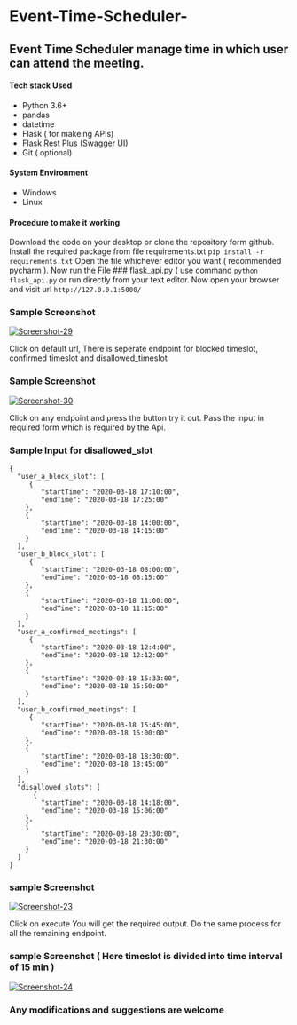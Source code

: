# Event-Time-Scheduler-
## Event Time Scheduler manage time  in which user can attend the meeting.

#### Tech stack Used 
* Python 3.6+
* pandas
* datetime
* Flask ( for makeing APIs)
* Flask Rest Plus (Swagger UI)
* Git ( optional)


#### System Environment 
 * Windows
 * Linux
 

#### Procedure to make it working
Download the code on your desktop or clone the repository form github. Install the required package from file requirements.txt 
``` pip install -r requirements.txt ```
Open the file whichever editor you want ( recommended pycharm ). Now run the File ### flask_api.py  ( use command
``` python flask_api.py ``` or run directly from your text editor.
Now open your browser and visit url ``` http://127.0.0.1:5000/ ``` 

### Sample Screenshot 
<a href="https://ibb.co/9tkkLnW"><img src="https://i.ibb.co/FVLLM6z/Screenshot-29.png" alt="Screenshot-29" border="0"></a>

Click on default url, There is seperate endpoint for blocked timeslot, confirmed timeslot and disallowed_timeslot

### Sample Screenshot
<a href="https://ibb.co/HNWbZ2g"><img src="https://i.ibb.co/Q82T0cm/Screenshot-30.png" alt="Screenshot-30" border="0"></a>

Click on any endpoint and press the button try it out. Pass the input in required form which is required by the Api. 
### Sample Input for disallowed_slot
```
{
  "user_a_block_slot": [
     {
        "startTime": "2020-03-18 17:10:00",
        "endTime": "2020-03-18 17:25:00"
    },
    {
        "startTime": "2020-03-18 14:00:00",
        "endTime": "2020-03-18 14:15:00"
    }
  ],
  "user_b_block_slot": [
     {
        "startTime": "2020-03-18 08:00:00",
        "endTime": "2020-03-18 08:15:00"
    },
    {
        "startTime": "2020-03-18 11:00:00",
        "endTime": "2020-03-18 11:15:00"
    }
  ],
  "user_a_confirmed_meetings": [
     {
        "startTime": "2020-03-18 12:4:00",
        "endTime": "2020-03-18 12:12:00"
    },
    {
        "startTime": "2020-03-18 15:33:00",
        "endTime": "2020-03-18 15:50:00"
    }
  ],
  "user_b_confirmed_meetings": [
     {
        "startTime": "2020-03-18 15:45:00",
        "endTime": "2020-03-18 16:00:00"
    },
    {
        "startTime": "2020-03-18 18:30:00",
        "endTime": "2020-03-18 18:45:00"
    }
  ],
  "disallowed_slots": [
      {
        "startTime": "2020-03-18 14:18:00",
        "endTime": "2020-03-18 15:06:00"
    },
    {
        "startTime": "2020-03-18 20:30:00",
        "endTime": "2020-03-18 21:30:00"
    }
  ]
}
```

### sample Screenshot 
<a href="https://ibb.co/h72CgJn"><img src="https://i.ibb.co/Lk9v0Xq/Screenshot-23.png" alt="Screenshot-23" border="0"></a>

Click on execute You will get the required output. Do the same process for all the remaining endpoint.

### sample Screenshot ( Here timeslot is divided into time interval of 15 min )
<a href="https://ibb.co/YDMMXK1"><img src="https://i.ibb.co/xm00YcB/Screenshot-24.png" alt="Screenshot-24" border="0"></a>


### Any modifications and suggestions are welcome
